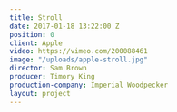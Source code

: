 ```yaml
---
title: Stroll
date: 2017-01-18 13:22:00 Z
position: 0
client: Apple
video: https://vimeo.com/200088461
image: "/uploads/apple-stroll.jpg"
director: Sam Brown
producer: Timory King
production-company: Imperial Woodpecker
layout: project
---
```


